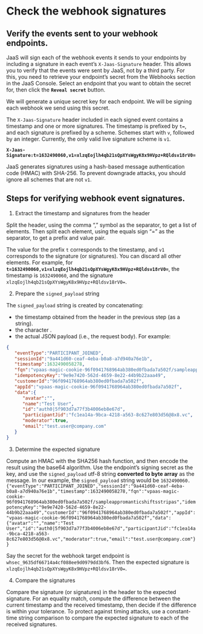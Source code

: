 # Check the webhook signatures

## Verify the events sent to your webhook endpoints.

JaaS will sign each of the webhook events it sends to your endpoints by including a signature in each event’s `X-Jaas-Signature` header. This allows you to verify that the events were sent by JaaS, not by a third party. For this, you need to retrieve your endpoint’s secret from the Webhooks section in the JaaS Console. Select an endpoint that you want to obtain the secret for, then click the **`Reveal secret`** button.

We will generate a unique secret key for each endpoint. We will be signing each webhook we send using this secret.

The `X-Jaas-Signature` header included in each signed event contains a timestamp and one or more signatures. The timestamp is prefixed by `t=`, and each signature is prefixed by a scheme. Schemes start with `v`, followed by an integer. Currently, the only valid live signature scheme is `v1`.  

**`X-Jaas-Signature:t=1632490060,v1=xlzqEojlh4qb21sQpXYsWgyK8x9HVpz+RQldsv18rV0=`**  

JaaS generates signatures using a hash-based message authentication code (HMAC) with SHA-256. To prevent downgrade attacks, you should ignore all schemes that are not `v1`.

## Steps for verifying webhook event signatures.

1. Extract the timestamp and signatures from the header

Split the header, using the comma “,” symbol as the separator, to get a list of elements. Then split each element, using the equals sign “=” as the separator, to get a prefix and value pair.

The value for the prefix `t` corresponds to the timestamp, and `v1` corresponds to the signature (or signatures). You can discard all other elements. For example, for **`t=1632490060,v1=xlzqEojlh4qb21sQpXYsWgyK8x9HVpz+RQldsv18rV0=`**, the timestamp is `1632490060`, and the signature `xlzqEojlh4qb21sQpXYsWgyK8x9HVpz+RQldsv18rV0=`.

2. Prepare the `signed_payload` string

The `signed_payload` string is created by concatenating:

* the timestamp obtained from the header in the previous step (as a string).
* the character .
* the actual JSON payload (i.e., the request body). For example:

```json
{
   "eventType":"PARTICIPANT_JOINED",
   "sessionId":"9a441d60-ceaf-4eba-b0a8-a7d940a76e1b",
   "timestamp":1632490058278,
   "fqn":"vpaas-magic-cookie-96f0941768964ab380ed0fbada7a502f/sampleappromanticshiftsstripas",
   "idempotencyKey":"9e9e7420-562d-4659-8e22-44b9b22aaa49",
   "customerId":"96f0941768964ab380ed0fbada7a502f",
   "appId":"vpaas-magic-cookie-96f0941768964ab380ed0fbada7a502f",
   "data":{
      "avatar":"",
      "name":"Test User",
      "id":"auth0|5f903d7a77f3b4006eb8e67d",
      "participantJid":"fc1ea14a-9bca-4218-a563-8c627e803d56@8x8.vc",
      "moderator":true,
      "email":"test.user@company.com"
   }
}

```

3. Determine the expected signature

Compute an HMAC with the SHA256 hash function, and then encode the result using the base64 algorithm. Use the endpoint’s signing secret as the key, and use the `signed_payload` utf-8 string **converted to byte array** as the message. In our example, the `signed_payload` string would be `1632490060.{"eventType":"PARTICIPANT_JOINED","sessionId":"9a441d60-ceaf-4eba-b0a8-a7d940a76e1b","timestamp":1632490058278,"fqn":"vpaas-magic-cookie-96f0941768964ab380ed0fbada7a502f/sampleappromanticshiftsstripas","idempotencyKey":"9e9e7420-562d-4659-8e22-44b9b22aaa49","customerId":"96f0941768964ab380ed0fbada7a502f","appId":"vpaas-magic-cookie-96f0941768964ab380ed0fbada7a502f","data":{"avatar":"","name":"Test User","id":"auth0|5f903d7a77f3b4006eb8e67d","participantJid":"fc1ea14a-9bca-4218-a563-8c627e803d56@8x8.vc","moderator":true,"email":"test.user@company.com"}}`

Say the secret for the webhook target endpoint is `whsec_9635df66714a4cf088ee9d0979dd3bf6`. Then the expected signature is `xlzqEojlh4qb21sQpXYsWgyK8x9HVpz+RQldsv18rV0=`.

4. Compare the signatures

Compare the signature (or signatures) in the header to the expected signature. For an equality match, compute the difference between the current timestamp and the received timestamp, then decide if the difference is within your tolerance. To protect against timing attacks, use a constant-time string comparison to compare the expected signature to each of the received signatures.
